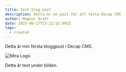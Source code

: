 ```yaml
---
title: Test blog post
description: Detta är en post för att testa Decap CMS
author: Magnus Bratt
date: 2025-06-27T17:22:52.995Z
tags:
  - created
---
```

D﻿etta är min första bloggpost i Decap CMS. 

![Mira Logo](/static/img/mira-logo_-cmyk-text-as-path-.svg "Mira Network logotype")

D﻿etta är text under bilden.